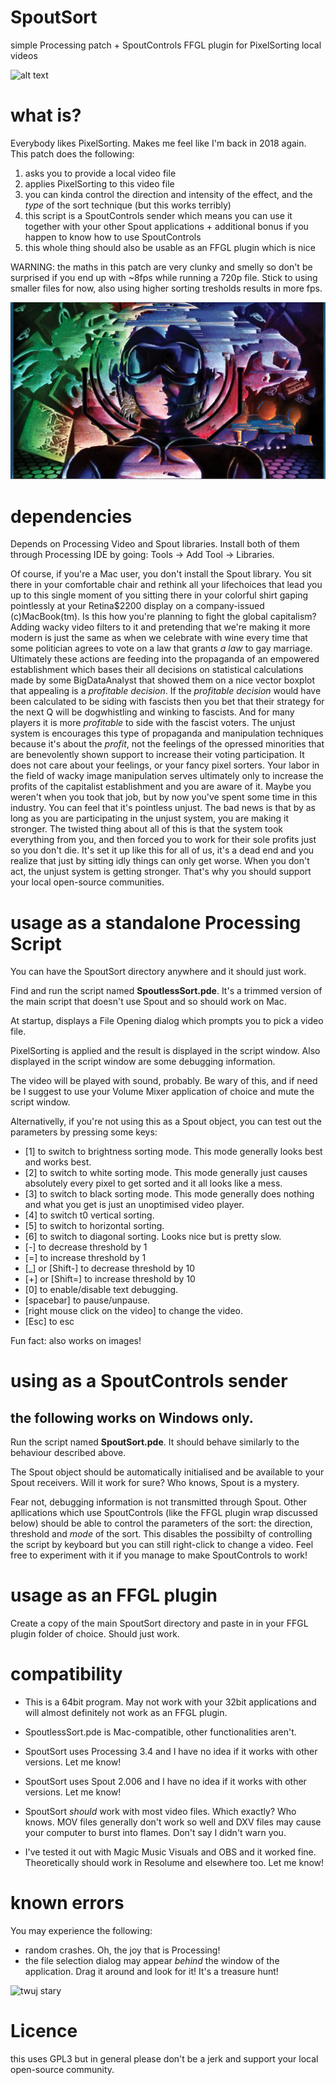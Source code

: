 # SpoutSort
simple Processing patch + SpoutControls FFGL plugin for PixelSorting local videos

![alt text](http://www.sweetbrokacik.pl/duze/powitalnia.gif)


# what is?
Everybody likes PixelSorting. Makes me feel like I'm back in 2018 again.
This patch does the following:
1. asks you to provide a local video file
2. applies PixelSorting to this video file
3. you can kinda control the direction and intensity of the effect, and the _type_ of the sort technique (but this works terribly)
4. this script is a SpoutControls sender which means you can use it together with your other Spout applications + additional bonus if you happen to know how to use SpoutControls
5. this whole thing should also be usable as an FFGL plugin which is nice

WARNING: the maths in this patch are very clunky and smelly so don't be surprised if you end up with ~8fps while running a 720p file.
Stick to using smaller files for now, also using higher sorting tresholds results in more fps.


![alt text](https://raw.githubusercontent.com/x-j/SpoutSort/master/img.png)

# dependencies
Depends on Processing Video and Spout libraries. Install both of them through Processing IDE by going: Tools -> Add Tool -> Libraries.

Of course, if you're a Mac user, you don't install the Spout library. You sit there in your comfortable chair and rethink all your lifechoices that lead you up to this single moment of you sitting there in your colorful shirt gaping pointlessly at your Retina$2200 display on a company-issued (c)MacBook(tm). Is this how you're planning to fight the global capitalism? Adding wacky video filters to it and pretending that we're making it more modern is just the same as when we celebrate with wine every time that some politician agrees to vote on a law that grants _a law_ to gay marriage. Ultimately these actions are feeding into the propaganda of an empowered establishment which bases their all decisions on statistical calculations made by some BigDataAnalyst that showed them on a nice vector boxplot that appealing is a _profitable decision_. If the _profitable decision_ would have been calculated to be siding with fascists then you bet that their strategy for the next Q will be dogwhistling and winking to fascists. And for many players it is more _profitable_ to side with the fascist voters. The unjust system is encourages this type of propaganda and manipulation techniques because it's about the _profit_, not the feelings of the opressed minorities that are benevolently shown support to increase their voting participation. It does not care about your feelings, or your fancy pixel sorters. Your labor in the field of wacky image manipulation serves ultimately only to increase the profits of the capitalist establishment and you are aware of it. Maybe you weren't when you took that job, but by now you've spent some time in this industry. You can feel that it's pointless unjust. The bad news is that by as long as you are participating in the unjust system, you are making it stronger. The twisted thing about all of this is that the system took everything from you, and then forced you to work for their sole profits just so you don't die. It's set it up like this for all of us, it's a dead end and you realize that just by sitting idly things can only get worse. When you don't act, the unjust system is getting stronger. That's why you should support your local open-source communities.

# usage as a standalone Processing Script 
You can have the SpoutSort directory anywhere and it should just work.

Find and run the script named __SpoutlessSort.pde__. It's a trimmed version of the main script that doesn't use Spout and so should work on Mac.

At startup, displays a File Opening dialog which prompts you to pick a video file.

PixelSorting is applied and the result is displayed in the script window. Also displayed in the script window are some debugging information.

The video will be played with sound, probably. Be wary of this, and if need be I suggest to use your Volume Mixer application of choice and mute the script window.

Alternativelly, if you're not using this as a Spout object, you can test out the parameters by pressing some keys:
- [1] to switch to brightness sorting mode. This mode generally looks best and works best.
- [2] to switch to white sorting mode. This mode generally just causes absolutely every pixel to get sorted and it all looks like a mess.
- [3] to switch to black sorting mode. This mode generally does nothing and what you get is just an unoptimised video player.
- [4] to switch t0 vertical sorting.
- [5] to switch to horizontal sorting.
- [6] to switch to diagonal sorting. Looks nice but is pretty slow.
- [-] to decrease threshold by 1
- [=] to increase threshold by 1
- [\_] or [Shift-] to decrease threshold by 10
- [+] or [Shift=] to increase threshold by 10
- [0] to enable/disable text debugging.
- [spacebar] to pause/unpause.
- [right mouse click on the video] to change the video.
- [Esc] to esc

Fun fact: also works on images!


# using as a SpoutControls sender

## __the following works on Windows only.__

Run the script named __SpoutSort.pde__. It should behave similarly to the behaviour described above.
 

The Spout object should be automatically initialised and be available to your Spout receivers. Will it work for sure? Who knows, Spout is a mystery. 

Fear not, debugging information is not transmitted through Spout.
Other apllications which use SpoutControls (like the FFGL plugin wrap discussed below) should be able to control the parameters of the sort: the direction, threshold and _mode_ of the sort. This disables the possibilty of controlling the script by keyboard but you can still right-click to change a video. Feel free to experiment with it if you manage to make SpoutControls to work!

# usage as an FFGL plugin
Create a copy of the main SpoutSort directory and paste in in your FFGL plugin folder of choice. Should just work.

# compatibility
- This is a 64bit program. May not work with your 32bit applications and will almost definitely not work as an FFGL plugin.

- SpoutlessSort.pde is Mac-compatible, other functionalities aren't.

- SpoutSort uses Processing 3.4 and I have no idea if it works with other versions. Let me know!

- SpoutSort uses Spout 2.006 and I have no idea if it works with other versions. Let me know!

- SpoutSort _should_ work with most video files. Which exactly? Who knows. MOV files generally don't work so well and DXV files may cause your computer to burst into flames. Don't say I didn't warn you.

- I've tested it out with Magic Music Visuals and OBS and it worked fine. Theoretically should work in Resolume and elsewhere too. Let me know!

# known errors
You may experience the following:

- random crashes. Oh, the joy that is Processing!
- the file selection dialog may appear _behind_ the window of the application. Drag it around and look for it! It's a treasure hunt!

![twuj stary](https://i.ibb.co/zPwwrp8/twuj-stary.png)


# Licence
this uses GPL3 but in general please don't be a jerk and support your local open-source community.
